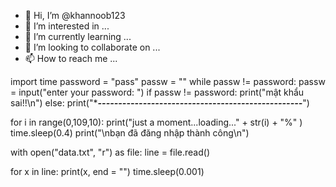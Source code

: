 - 👋 Hi, I’m @khannoob123
- 👀 I’m interested in ...
- 🌱 I’m currently learning ...
- 💞️ I’m looking to collaborate on ...
- 📫 How to reach me ...

<!---
khannoob123/khannoob123 is a ✨ special ✨ repository because its `README.md` (this file) appears on your GitHub profile.
You can click the Preview link to take a look at your changes.
--->
import time
password = "pass"
passw = ""
while passw != password:
    passw = input("enter your password: ")
    if passw != password:
        print("mật khẩu sai!!\n")
    else:
        print("****--------------------------------------------------***")

for i in range(0,109,10):
	print("just a moment...loading..." + str(i) + "%" )
	time.sleep(0.4)
print("\nbạn đã đăng nhập thành công\n")

with open("data.txt", "r") as file:
		line = file.read()

for x in line:
	print(x, end = "")
	time.sleep(0.001)
